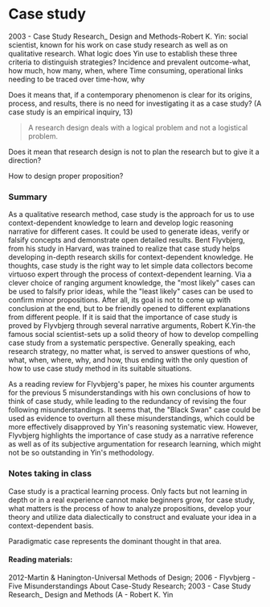 # Case study

2003 - Case Study Research_ Design and Methods-Robert K. Yin: social scientist, known for his work on case study research as well as on qualitative research.
What logic does Yin use to establish these three criteria to distinguish strategies?
Incidence and prevalent outcome-what, how much, how many, when, where
Time consuming, operational links needing to be traced over time-how, why

Does it means that, if a contemporary phenomenon is clear for its origins, process, and results, there is no need for investigating it as a case study? (A case study is an empirical inquiry, 13)

>A research design deals with a logical problem and not a logistical problem.

 Does it mean that research design is not to plan the research but to give it a direction?

 How to design proper proposition?

### Summary

 As a qualitative research method, case study is the approach for us to use context-dependent knowledge to learn and develop logic reasoning narrative for different cases. It could be used to generate ideas, verify or falsify concepts and demonstrate open detailed results. Bent Flyvbjerg, from his study in Harvard, was trained to realize that case study helps developing in-depth research skills for context-dependent knowledge. He thoughts, case study is the right way to let simple data collectors become virtuoso expert through the process of context-dependent learning. Via a clever choice of ranging argument knowledge, the "most likely" cases can be used to falsify prior ideas, while the "least likely" cases can be used to confirm minor propositions. After all, its goal is not to come up with conclusion at the end, but to be friendly opened to different explanations from different people. If it is said that the importance of case study is proved by Flyvbjerg through several narrative arguments, Robert K.Yin-the famous social scientist-sets up a solid theory of how to develop compelling case study from a systematic perspective. Generally speaking, each research strategy, no matter what, is served to answer questions of who, what, when, where, why, and how, thus ending with the only question of how to use case study method in its suitable situations.

 As a reading review for Flyvbjerg's paper, he mixes his counter arguments for the previous 5 misunderstandings with his own conclusions of how to think of case study, while leading to the redundancy of revising the four following misunderstandings. It seems that, the "Black Swan" case could be used as evidence to overturn all these misunderstandings, which could be more effectively disapproved by Yin's reasoning systematic view. However, Flyvbjerg highlights the importance of case study as a narrative reference as well as of its subjective argumentation for research learning, which might not be so outstanding in Yin's methodology.

### Notes taking in class

 Case study is a practical learning process. Only facts but not learning in depth or in a real experience cannot make beginners grow, for case study, what matters is the process of how to analyze propositions, develop your theory and utilize data dialectically to construct and evaluate your idea in a context-dependent basis.

 Paradigmatic case represents the dominant thought in that area.

#### Reading materials:

2012-Martin & Hanington-Universal Methods of Design;
2006 - Flyvbjerg - Five Misunderstandings About Case-Study Research;
2003 - Case Study Research_ Design and Methods (A - Robert K. Yin
